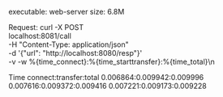 executable: web-server
size: 6.8M

Request:
curl -X POST \
localhost:8081/call \
-H "Content-Type: application/json" \
-d '{"url": "http://localhost:8080/resp"}' \
-v -w %{time_connect}:%{time_starttransfer}:%{time_total}\\n

Time
connect:transfer:total
0.006864:0.009942:0.009996
0.007616:0.009372:0.009416
0.007221:0.009173:0.009228
